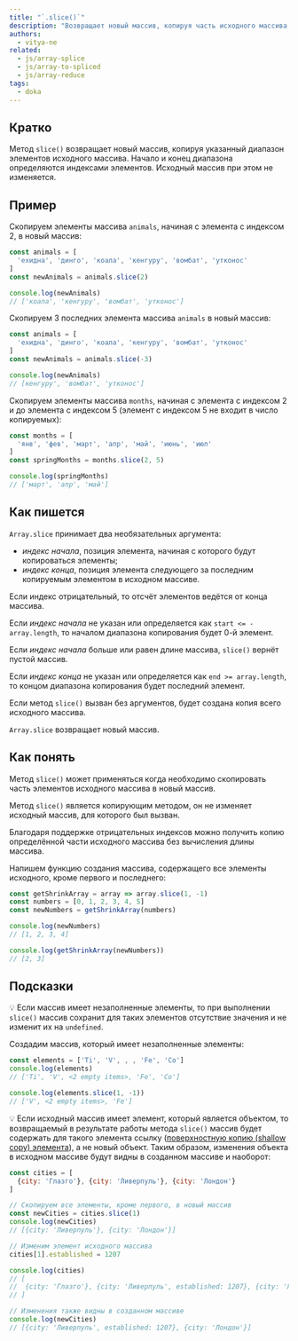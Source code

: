 ```yaml
---
title: "`.slice()`"
description: "Возвращает новый массив, копируя часть исходного массива."
authors:
  - vitya-ne
related:
  - js/array-splice
  - js/array-to-spliced
  - js/array-reduce
tags:
  - doka
---
```


## Кратко

Метод `slice()` возвращает новый массив, копируя указанный диапазон элементов исходного массива. Начало и конец диапазона определяются индексами элементов. Исходный массив при этом не изменяется.

## Пример

Скопируем элементы массива `animals`, начиная с элемента с индексом 2, в новый массив:

```js
const animals = [
  'ехидна', 'динго', 'коала', 'кенгуру', 'вомбат', 'утконос'
]
const newAnimals = animals.slice(2)

console.log(newAnimals)
// ['коала', 'кенгуру', 'вомбат', 'утконос']
```

Скопируем 3 последних элемента массива `animals` в новый массив:

```js
const animals = [
  'ехидна', 'динго', 'коала', 'кенгуру', 'вомбат', 'утконос'
]
const newAnimals = animals.slice(-3)

console.log(newAnimals)
// [кенгуру', 'вомбат', 'утконос']
```

Скопируем элементы массива `months`, начиная с элемента с индексом 2 и до элемента с индексом 5 (элемент с индексом 5 не входит в число копируемых):

```js
const months = [
  'янв', 'фев', 'март', 'апр', 'май', 'июнь', 'июл'
]
const springMonths = months.slice(2, 5)

console.log(springMonths)
// ['март', 'апр', 'май']
```

## Как пишется

`Array.slice` принимает два необязательных аргумента:

- _индекс начала_, позиция элемента, начиная с которого будут копироваться элементы;
- _индекс конца_, позиция элемента следующего за последним копируемым элементом в исходном массиве.

Если индекс отрицательный, то отсчёт элементов ведётся от конца массива.

Если _индекс начала_ не указан или определяется как `start <= -array.length`, то началом диапазона копирования будет 0-й элемент.

Если _индекс начала_ больше или равен длине массива, `slice()` вернёт пустой массив.

Если _индекс конца_ не указан или определяется как `end >= array.length`, то концом диапазона копирования будет последний элемент.

Если метод `slice()` вызван без аргументов, будет создана копия всего исходного массива.

`Array.slice` возвращает новый массив.

## Как понять

Метод `slice()` может применяться когда необходимо скопировать часть элементов исходного массива в новый массив.

Метод `slice()` является копирующим методом, он не изменяет исходный массив, для которого был вызван.

Благодаря поддержке отрицательных индексов можно получить копию определённой части исходного массива без вычисления длины массива.

Напишем функцию создания массива, содержащего все элементы исходного, кроме первого и последнего:

```js
const getShrinkArray = array => array.slice(1, -1)
const numbers = [0, 1, 2, 3, 4, 5]
const newNumbers = getShrinkArray(numbers)

console.log(newNumbers)
// [1, 2, 3, 4]

console.log(getShrinkArray(newNumbers))
// [2, 3]
```

## Подсказки

💡 Если массив имеет незаполненные элементы, то при выполнении `slice()` массив сохранит для таких элементов отсутствие значения и не изменит их на `undefined`.

Создадим массив, который имеет незаполненные элементы:

```js
const elements = ['Ti', 'V', , , 'Fe', 'Co']
console.log(elements)
// ['Ti', 'V', <2 empty items>, 'Fe', 'Co']

console.log(elements.slice(1, -1))
// ['V', <2 empty items>, 'Fe']
```

💡 Если исходный массив имеет элемент, который является объектом, то возвращаемый в результате работы метода `slice()` массив будет содержать для такого элемента ссылку ([поверхностную копию (shallow copy) элемента](/js/shallow-or-deep-clone/)), а не новый объект. Таким образом, изменения объекта в исходном массиве будут видны в созданном массиве и наоборот:

```js
const cities = [
  {city: 'Глазго'}, {city: 'Ливерпуль'}, {city: 'Лондон'}
]

// Скопируем все элементы, кроме первого, в новый массив
const newCities = cities.slice(1)
console.log(newCities)
// [{city: 'Ливерпуль'}, {city: 'Лондон'}]

// Изменим элемент исходного массива
cities[1].established = 1207

console.log(cities)
// [
//  {city: 'Глазго'}, {city: 'Ливерпуль', established: 1207}, {city: 'Лондон'}
// ]

// Изменения также видны в созданном массиве
console.log(newCities)
// [{city: 'Ливерпуль', established: 1207}, {city: 'Лондон'}]
```
